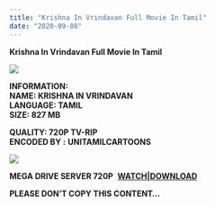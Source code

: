 ```yaml
---
title: "Krishna In Vrindavan Full Movie In Tamil"
date: "2020-09-08"
---
```


 **Krishna In Vrindavan Full Movie In Tamil**

[![](https://1.bp.blogspot.com/-KDf15leGu68/X1Tz2xdOZmI/AAAAAAAACwI/7R4Dz72-49YpP4wHFm_d81OyR_poZ034gCLcBGAsYHQ/w400-h225/Krishna{3709656250793cd400a6593a41dd10739331bc1c6bd1e72ee3213c63c5169735}2BIn{3709656250793cd400a6593a41dd10739331bc1c6bd1e72ee3213c63c5169735}2BVrindavan.jpg)](https://1.bp.blogspot.com/-KDf15leGu68/X1Tz2xdOZmI/AAAAAAAACwI/7R4Dz72-49YpP4wHFm_d81OyR_poZ034gCLcBGAsYHQ/s1170/Krishna{3709656250793cd400a6593a41dd10739331bc1c6bd1e72ee3213c63c5169735}2BIn{3709656250793cd400a6593a41dd10739331bc1c6bd1e72ee3213c63c5169735}2BVrindavan.jpg)

**INFORMATION:  
NAME: KRISHNA IN VRINDAVAN  
LANGUAGE: TAMIL  
SIZE: 827 MB** 

**QUALITY: 720P TV-RIP  
ENCODED BY :** **UNITAMILCARTOONS**

[![](https://1.bp.blogspot.com/-6LEprNm1BiA/X1T0DaDSjzI/AAAAAAAACwM/DaxucSQj6Oo0UYUx1eK-nOX93PBRPFeCgCLcBGAsYHQ/w305-h400/Krishna{3709656250793cd400a6593a41dd10739331bc1c6bd1e72ee3213c63c5169735}2BIn{3709656250793cd400a6593a41dd10739331bc1c6bd1e72ee3213c63c5169735}2BVrindvan.png)](https://1.bp.blogspot.com/-6LEprNm1BiA/X1T0DaDSjzI/AAAAAAAACwM/DaxucSQj6Oo0UYUx1eK-nOX93PBRPFeCgCLcBGAsYHQ/s491/Krishna{3709656250793cd400a6593a41dd10739331bc1c6bd1e72ee3213c63c5169735}2BIn{3709656250793cd400a6593a41dd10739331bc1c6bd1e72ee3213c63c5169735}2BVrindvan.png)

**MEGA DRIVE SERVER 720P**  **[WATCH|DOWNLOAD](https://gplinks.co/zsf1N)**

**PLEASE DON’T COPY THIS CONTENT…**
